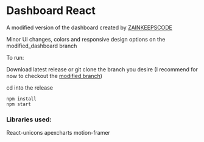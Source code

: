# Dashboard React

A modified version of the dashboard created by [ZAINKEEPSCODE](https://www.youtube.com/watch?v=K7vHoUwClaM)

Minor UI changes, colors and responsive design options on the modified_dashboard branch

To run:

Download latest release or git clone the branch you desire (I recommend for now to checkout the [modified branch](https://github.com/soype/dashboard-react/tree/modified_dashboard))

cd into the release

```
npm install
npm start
```

### Libraries used:

React-unicons
apexcharts
motion-framer
